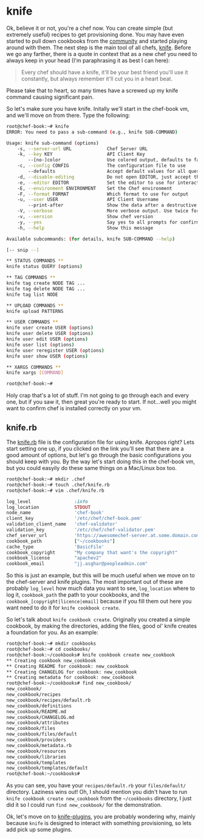 knife
=====
Ok, believe it or not, you're a chef now. You can create simple (but extremely useful) recipes to get provisioning done. You may have even started to pull down cookbooks from the [community](http://community.opscode.com/) and started playing around with them. The next step is the main tool of all chefs, [knife](http://docs.opscode.com/knife.html). 
Before we go any farther, there is a quote in context that as a new chef you need to always keep in your head (I'm paraphrasing it as best I can here):
> Every chef should have a knife, it'll be your best friend you'll use it constantly, but always remember it'll cut you in a heart beat.

Please take that to heart, so many times have a screwed up my knife command causing significant pain.

So let's make sure you have knife. Initally we'll start in the chef-book vm, and we'll move on from there. Type the following:
```bash
root@chef-book:~# knife
ERROR: You need to pass a sub-command (e.g., knife SUB-COMMAND)

Usage: knife sub-command (options)
    -s, --server-url URL             Chef Server URL
    -k, --key KEY                    API Client Key
        --[no-]color                 Use colored output, defaults to false on Windows, true otherwise
    -c, --config CONFIG              The configuration file to use
        --defaults                   Accept default values for all questions
    -d, --disable-editing            Do not open EDITOR, just accept the data as is
    -e, --editor EDITOR              Set the editor to use for interactive commands
    -E, --environment ENVIRONMENT    Set the Chef environment
    -F, --format FORMAT              Which format to use for output
    -u, --user USER                  API Client Username
        --print-after                Show the data after a destructive operation
    -V, --verbose                    More verbose output. Use twice for max verbosity
    -v, --version                    Show chef version
    -y, --yes                        Say yes to all prompts for confirmation
    -h, --help                       Show this message

Available subcommands: (for details, knife SUB-COMMAND --help)

[-- snip --]

** STATUS COMMANDS **
knife status QUERY (options)

** TAG COMMANDS **
knife tag create NODE TAG ...
knife tag delete NODE TAG ...
knife tag list NODE

** UPLOAD COMMANDS **
knife upload PATTERNS

** USER COMMANDS **
knife user create USER (options)
knife user delete USER (options)
knife user edit USER (options)
knife user list (options)
knife user reregister USER (options)
knife user show USER (options)

** XARGS COMMANDS **
knife xargs [COMMAND]

root@chef-book:~#
```
Holy crap that's a lot of stuff. I'm not going to go through each and every one, but if you saw it, then great you're ready to start. If not...well you might want to confirm chef is installed correctly on your vm.

knife.rb
-------

The [knife.rb](http://docs.opscode.com/config_rb_knife.html) file is the configuration file for using knife. Apropos right? Lets start setting one up, if you clicked on the link you'll see that there are a good amount of options, but let's go through the basic configurations you should keep with you. By the way let's start doing this in the  chef-book vm, but you could easyily do these same things on a Mac/Linux box too.
```bash
root@chef-book:~# mkdir .chef
root@chef-book:~# touch .chef/knife.rb
root@chef-book:~# vim .chef/knife.rb
```

```ruby
log_level                :info
log_location             STDOUT
node_name                'chef-book'
client_key               '/etc/chef/chef-book.pem'
validation_client_name   'chef-validator'
validation_key           '/etc/chef/chef-validator.pem'
chef_server_url          'https://awesomechef-server.at.some.domain.com'
cookbook_path            ["~/cookbooks"]
cache_type               'BasicFile'
cookbook_copyright       "My company that want's the copyright"
cookbook_license         "apachev2"
cookbook_email           "jj.asghar@peopleadmin.com"
```

So this is just an example, but this will be much useful when we move on to the chef-server and knife plugins. The most important out of these are probably `log_level` how much data you want to see, `log_location` where to log it, `cookbook_path` the path to your cookbooks, and the `cookbook_[copyright|licence|email]` because if you fill them out here you want need to do it for `knife cookbook create`.

So let's talk about `knife cookbook create`. Originally you created a simple cookbook, by making the directories, adding the files, good ol' knife creates a foundation for you. As an example:
```bash
root@chef-book:~# mkdir cookbooks
root@chef-book:~# cd cookbooks/
root@chef-book:~/cookbooks# knife cookbook create new_cookbook
** Creating cookbook new_cookbook
** Creating README for cookbook: new_cookbook
** Creating CHANGELOG for cookbook: new_cookbook
** Creating metadata for cookbook: new_cookbook
root@chef-book:~/cookbooks# find new_cookbook/
new_cookbook/
new_cookbook/recipes
new_cookbook/recipes/default.rb
new_cookbook/definitions
new_cookbook/README.md
new_cookbook/CHANGELOG.md
new_cookbook/attributes
new_cookbook/files
new_cookbook/files/default
new_cookbook/providers
new_cookbook/metadata.rb
new_cookbook/resources
new_cookbook/libraries
new_cookbook/templates
new_cookbook/templates/default
root@chef-book:~/cookbooks#
```

As you can see, you have your `recipes/default.rb` your `files/default/` directory. Laziness wins out! Oh, I should mention you didn't have to run `knife cookbook create new_cookbook` from the `~/cookbooks` directory, I just did it so I could run `find new_cookbook/` for the demonstration.

Ok, let's move on to [knife-plugins](9-knife-plugins.md), you are probably wondering why, mainly because `knife` is designed to interact with something provisioning, so lets add pick up some plugins.
